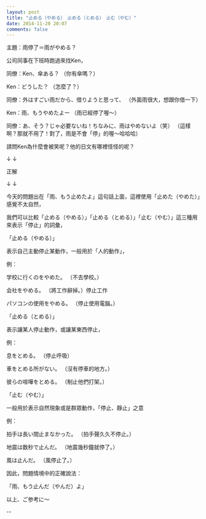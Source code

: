 ```yaml
---
layout: post
title: "止める（やめる）　止める（とめる）　止む（やむ）"
date: 2014-11-20 20:07
comments: false
---
```


主題：雨停了＝雨がやめる？

公司同事在下班時跑過來找Ken，

同僚：Ken、傘ある？
（你有傘嗎？）

Ken：どうした？
（怎麼了？）

同僚：外はすごい雨だから、借りようと思って、
（外面雨很大，想跟你借一下）

Ken：雨、もうやめたよー
（雨已經停了喔～）

同僚：あ、そう？じゃ必要ないね！ちなみに、雨はやめないよ（笑）
（這樣啊？那就不用了！對了，雨是不會「停」的喔～哈哈哈）

請問Ken為什麼會被笑呢？他的日文有哪裡怪怪的呢？

↓
↓

正解

↓
↓

今天的問題出在「雨、もう止めたよ」這句話上面，這裡使用「止めた（やめた）」感覺不太自然，

我們可以比較「止める（やめる）」「止める（とめる）」「止む（やむ）」這三種用來表示「停止」的詞彙，

「止める（やめる）」

表示自己主動停止某動作，一般用於「人的動作」，

例：

学校に行くのをやめた。
（不去學校。）

会社をやめる。
（將工作辭掉。）停止工作

パソコンの使用をやめる。
（停止使用電腦。）

「止める（とめる）」

表示讓某人停止動作，或讓某東西停止，

例：

息をとめる。
（停止呼吸）

車をとめる所がない。
（沒有停車的地方。）

彼らの喧嘩をとめる。
（制止他們打架。）

「止む（やむ）」

一般用於表示自然現象或是群眾動作，「停止、靜止」之意

例：

拍手は長い間止まなかった。
（拍手聲久久不停止。）

地震は数秒で止んだ。
（地震幾秒鐘就停了。）

風は止んだ。
（風停止了。）

因此，問題情境中的正確說法：

「雨、もう止んだ（やんだ）よ」

以上、ご参考に〜

--

